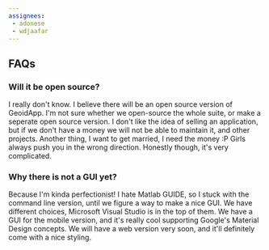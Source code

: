 ```yaml
---
assignees:
 - adonese
 - wdjaafar
---
```


## FAQs

### Will it be open source?

I really don't know. I believe there will be an open source version of GeoidApp. I'm not sure whether we open-source the whole suite, or make a seperate open source version. I don't like the idea of selling an application, but if we don't have a money we will not be able to maintain it, and other projects. Another thing, I want to get married, I need the money :P Girls always push you in the wrong direction. Honestly though, it's very complicated.

### Why there is not a GUI yet?

Because I'm kinda perfectionist! I hate Matlab GUIDE, so I stuck with the command line version, until we figure a way to make a nice GUI. We have different choices, Microsoft Visual Studio is in the top of them. We have a GUI for the mobile version, and it's really cool supporting Google's Material Design concepts. We will have a web version very soon, and it'll definitely come with a nice styling.
